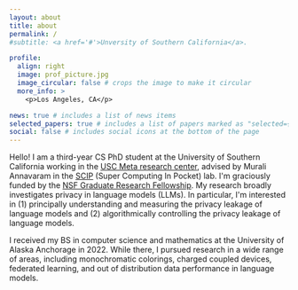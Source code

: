 ```yaml
---
layout: about
title: about
permalink: /
#subtitle: <a href='#'>Unversity of Southern California</a>.

profile:
  align: right
  image: prof_picture.jpg
  image_circular: false # crops the image to make it circular
  more_info: >
    <p>Los Angeles, CA</p>

news: true # includes a list of news items
selected_papers: true # includes a list of papers marked as "selected={true}"
social: false # includes social icons at the bottom of the page
---
```


Hello! I am a third-year CS PhD student at the University of Southern California working in the [USC Meta research center](https://realai.usc.edu/), advised by Murali Annavaram in the [SCIP](https://scip-lab.usc.edu/) (Super Computing In Pocket) lab. I'm graciously funded by the [NSF Graduate Research Fellowship](https://nsfgrfp.org/). My research broadly investigates privacy in language models (LLMs). In particular, I'm interested in (1) principally understanding and measuring the privacy leakage of language models and (2) algorithmically controlling the privacy leakage of language models. 

I received my BS in computer science and mathematics at the University of Alaska Anchorage in 2022. While there, I pursued research in a wide range of areas, including monochromatic colorings, charged coupled devices, federated learning, and out of distribution data performance in language models. 